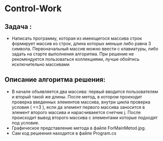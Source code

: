 # Control-Work
## Задача :
* Написать программу, которая из имеющегося массива строк формирует массив из строк, длина которых меньше либо равна 3 символа. Первоначальный массив можно ввести с клавиатуры, либо задать на старте выполнения алгоритма. При решение не рекомендуется пользоваться коллекциями, лучше обойтись исключительно массивами
## Описание алгоритма решения:
 * В начале объявляется два массива: первый вводится пользователем и вторый такой же длины. После метод, в котором проиходит проверка введенных элемeнтов массива, внутри цикла проверка условия ( <=3 ), если да элемент первого массива заносится в элемент второго массива и нарасчиваеется счетчик j. После происходит вывод второго массива с элементами которые подходят под условие.
* Графическое представление метода в файле ForMainMetod.jpg.
* Сам код решеения находится в файле Program.cs